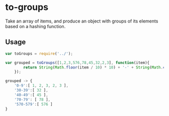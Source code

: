 # to-groups

Take an array of items, and produce an object with groups of its elements based on a hashing function.

## Usage

```javascript
var toGroups = require('../');

var grouped = toGroups([1,2,3,576,78,45,32,2,3], function(item){
        return String(Math.floor(item / 10) * 10) + '-' + String(Math.ceil(item / 10) * 10 - 1);
    });

grouped -> {
    '0-9':[ 1, 2, 3, 2, 3 ],
    '30-39':[ 32 ],
    '40-49':[ 45 ],
    '70-79': [ 78 ],
    '570-579':[ 576 ]
}

```